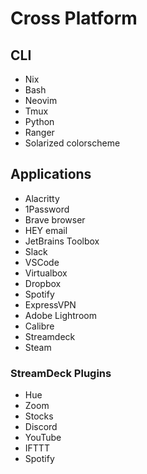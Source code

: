 # Cross Platform

## CLI
* Nix
* Bash
* Neovim
* Tmux
* Python
* Ranger
* Solarized colorscheme

## Applications
* Alacritty
* 1Password
* Brave browser
* HEY email
* JetBrains Toolbox
* Slack
* VSCode
* Virtualbox
* Dropbox
* Spotify
* ExpressVPN
* Adobe Lightroom
* Calibre
* Streamdeck
* Steam

### StreamDeck Plugins
* Hue
* Zoom
* Stocks
* Discord
* YouTube
* IFTTT
* Spotify
